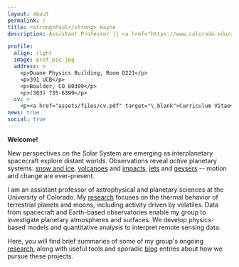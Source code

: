 ```yaml
---
layout: about
permalink: /
title: <strong>Paul</strong> Hayne
description: Assistant Professor || <a href="https://www.colorado.edu/aps" target="\_blank">Astrophysical & Planetary Sciences Department</a><br>|| <a href="https://lasp.colorado.edu" target="\_blank">Laboratory for Atmospheric & Space Physics</a><br>|| <a href="https://www.colorado.edu" target="\_blank">University of Colorado Boulder</a>

profile:
  align: right
  image: prof_pic.jpg
  address: >
    <p>Duane Physics Building, Room D221</p>
    <p>391 UCB</p>
    <p>Boulder, CO 80309</p>
    <p>(303) 735-6399</p>
  cv: >
    <p><a href="assets/files/cv.pdf" target="\_blank">Curriculum Vitae</a></p>
news: true
social: true
---
```


<strong>Welcome!</strong>

New perspectives on the Solar System are emerging as interplanetary spacecraft explore distant worlds.
Observations reveal *active* planetary systems: <a href="https://news.nationalgeographic.com/2017/08/mars-snow-summer-water-ice-planets-space-science/" target="\_blank">snow and ice</a>,
<a href="https://svs.gsfc.nasa.gov/11455" target="\_blank">volcanoes</a> and
<a href="https://www.nasa.gov/centers/marshall/news/lunar/index.html" target="\_blank">impacts</a>, <a href="https://www.planetfour.org/#/about" target="\_blank">jets</a> and <a href="http://ciclops.org/view/6226/CASSINI-FINDS-PLETHORA-OF-PLUMES-HOTSPOTS-AT-ENCELADUS" target="\_blank">geysers</a> -- motion and change are
ever-present.

I am an assistant professor of astrophysical and planetary sciences at the
University of Colorado. My <a href="research/">research</a> focuses on the thermal behavior of
terrestrial planets and moons, including activity driven by volatiles.
Data from spacecraft and Earth-based observatories enable my group
to investigate planetary atmospheres and surfaces. We develop physics-based
models and quantitative analysis to interpret remote sensing data.


Here, you will find brief summaries of some of my group's ongoing <a href="research/">research</a>,
along with useful tools and sporadic <a href="blog/">blog</a> entries about how we pursue these
projects.
